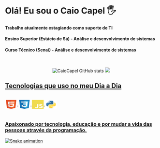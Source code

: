 # Olá! Eu sou o Caio Capel 🖐️

#### Trabalho atualmente estagiando como suporte de TI
#### Ensino Superior (Estácio de Sá) - Análise e desenvolvimento de sistemas 
#### Curso Técnico (Senai) - Análise e desenvolvimento de sistemas
<br>
<div>
  
<div align="center">
  
![CaioCapel GitHub stats](https://github-readme-stats.vercel.app/api?username=CaioCapel&show_icons=true&theme=radical)
  <a href="https://github.com/CaioCapel">
  <img height="195em" src="https://github-readme-stats.vercel.app/api/top-langs/?username=CaioCapel&layout=compact&langs_count=7&theme=dracula"/>
</div>

## Tecnologias que uso no meu Dia a Dia   
<div style="display: inline_block"><br>
  <img align="center" alt="Rafa-HTML" height="30" width="40" src="https://raw.githubusercontent.com/devicons/devicon/master/icons/html5/html5-original.svg">
   <img align="center" alt="Rafa-CSS" height="30" width="40" src="https://raw.githubusercontent.com/devicons/devicon/master/icons/css3/css3-original.svg">
  <img align="center" alt="Rafa-Js" height="30" width="40" src="https://raw.githubusercontent.com/devicons/devicon/master/icons/javascript/javascript-plain.svg">
  <img align="center" alt="Rafa-Python" height="30" width="40" src="https://raw.githubusercontent.com/devicons/devicon/master/icons/python/python-original.svg">

</div>
<br>
          
### Apaixonado por tecnologia, educação e por mudar a vida das pessoas através da programação.

  ![Snake animation](https://github.com/CaioCapel/CaioCapel/blob/output/github-contribution-grid-snake.svg)

